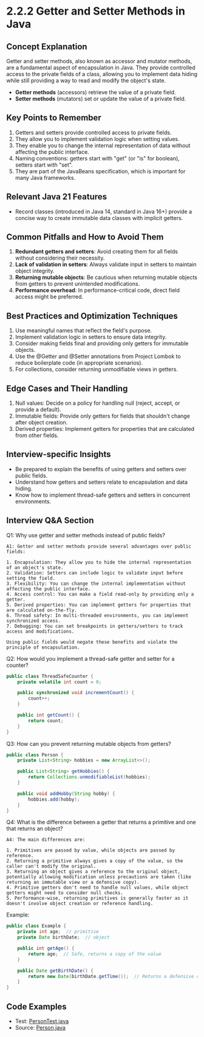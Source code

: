 # 2.2.2 Getter and Setter Methods in Java

## Concept Explanation

Getter and setter methods, also known as accessor and mutator methods, are a fundamental aspect of encapsulation in Java. They provide controlled access to the private fields of a class, allowing you to implement data hiding while still providing a way to read and modify the object's state.

- **Getter methods** (accessors) retrieve the value of a private field.
- **Setter methods** (mutators) set or update the value of a private field.

## Key Points to Remember

1. Getters and setters provide controlled access to private fields.
2. They allow you to implement validation logic when setting values.
3. They enable you to change the internal representation of data without affecting the public interface.
4. Naming conventions: getters start with "get" (or "is" for boolean), setters start with "set".
5. They are part of the JavaBeans specification, which is important for many Java frameworks.

## Relevant Java 21 Features

- Record classes (introduced in Java 14, standard in Java 16+) provide a concise way to create immutable data classes with implicit getters.

## Common Pitfalls and How to Avoid Them

1. **Redundant getters and setters**: Avoid creating them for all fields without considering their necessity.
2. **Lack of validation in setters**: Always validate input in setters to maintain object integrity.
3. **Returning mutable objects**: Be cautious when returning mutable objects from getters to prevent unintended modifications.
4. **Performance overhead**: In performance-critical code, direct field access might be preferred.

## Best Practices and Optimization Techniques

1. Use meaningful names that reflect the field's purpose.
2. Implement validation logic in setters to ensure data integrity.
3. Consider making fields final and providing only getters for immutable objects.
4. Use the @Getter and @Setter annotations from Project Lombok to reduce boilerplate code (in appropriate scenarios).
5. For collections, consider returning unmodifiable views in getters.

## Edge Cases and Their Handling

1. Null values: Decide on a policy for handling null (reject, accept, or provide a default).
2. Immutable fields: Provide only getters for fields that shouldn't change after object creation.
3. Derived properties: Implement getters for properties that are calculated from other fields.

## Interview-specific Insights

- Be prepared to explain the benefits of using getters and setters over public fields.
- Understand how getters and setters relate to encapsulation and data hiding.
- Know how to implement thread-safe getters and setters in concurrent environments.

## Interview Q&A Section

Q1: Why use getter and setter methods instead of public fields?

```text
A1: Getter and setter methods provide several advantages over public fields:

1. Encapsulation: They allow you to hide the internal representation of an object's state.
2. Validation: Setters can include logic to validate input before setting the field.
3. Flexibility: You can change the internal implementation without affecting the public interface.
4. Access control: You can make a field read-only by providing only a getter.
5. Derived properties: You can implement getters for properties that are calculated on-the-fly.
6. Thread safety: In multi-threaded environments, you can implement synchronized access.
7. Debugging: You can set breakpoints in getters/setters to track access and modifications.

Using public fields would negate these benefits and violate the principle of encapsulation.
```

Q2: How would you implement a thread-safe getter and setter for a counter?

```java
public class ThreadSafeCounter {
    private volatile int count = 0;

    public synchronized void incrementCount() {
        count++;
    }

    public int getCount() {
        return count;
    }
}
```

Q3: How can you prevent returning mutable objects from getters?

```java
public class Person {
    private List<String> hobbies = new ArrayList<>();

    public List<String> getHobbies() {
        return Collections.unmodifiableList(hobbies);
    }

    public void addHobby(String hobby) {
        hobbies.add(hobby);
    }
}
```

Q4: What is the difference between a getter that returns a primitive and one that returns an object?

```text
A4: The main differences are:

1. Primitives are passed by value, while objects are passed by reference.
2. Returning a primitive always gives a copy of the value, so the caller can't modify the original.
3. Returning an object gives a reference to the original object, potentially allowing modification unless precautions are taken (like returning an immutable view or a defensive copy).
4. Primitive getters don't need to handle null values, while object getters might need to consider null checks.
5. Performance-wise, returning primitives is generally faster as it doesn't involve object creation or reference handling.
```
Example:
```java
public class Example {
    private int age;  // primitive
    private Date birthDate;  // object

    public int getAge() {
        return age;  // Safe, returns a copy of the value
    }

    public Date getBirthDate() {
        return new Date(birthDate.getTime());  // Returns a defensive copy
    }
}
```


## Code Examples

- Test: [PersonTest.java](src/test/java/com/github/msorkhpar/claudejavatutor/encapsulation/PersonTest.java)
- Source: [Person.java](src/main/java/com/github/msorkhpar/claudejavatutor/encapsulation/Person.java)
